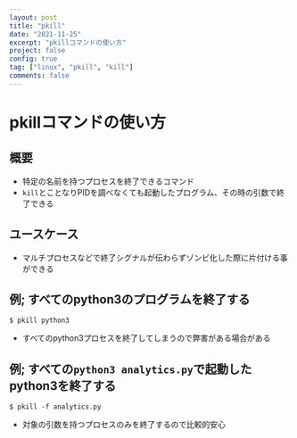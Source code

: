 ```yaml
---
layout: post
title: "pkill"
date: "2021-11-25"
excerpt: "pkillコマンドの使い方"
project: false
config: true
tag: ["linux", "pkill", "kill"]
comments: false
---
```


# pkillコマンドの使い方

## 概要
 - 特定の名前を持つプロセスを終了できるコマンド
 - `kill`とことなりPIDを調べなくても起動したプログラム、その時の引数で終了できる

## ユースケース
 - マルチプロセスなどで終了シグナルが伝わらずゾンビ化した際に片付ける事ができる


## 例; すべてのpython3のプログラムを終了する

```console
$ pkill python3
```
 - すべてのpython3プロセスを終了してしまうので弊害がある場合がある

## 例; すべての`python3 analytics.py`で起動したpython3を終了する

```console
$ pkill -f analytics.py
```
 - 対象の引数を持つプロセスのみを終了するので比較的安心

